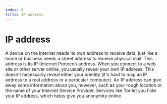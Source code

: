 ```yaml
---
index: 0
title: IP address
---
```

# IP address

A device on the Internet needs its own address to receive data, just like a home or business needs a street address to receive physical mail. This address is its IP (Internet Protocol) address. When you connect to a web site or other server online, you usually reveal your own IP address. This doesn't necessarily reveal either your identity (it's hard to map an IP address to a real address or a particular computer). An IP address can give away some information about you, however, such as your rough location or the name of your Internet Service Provider. Services like Tor let you hide your IP address, which helps give you anonymity online